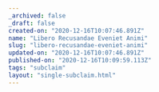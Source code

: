 ```yaml
---
_archived: false
_draft: false
created-on: "2020-12-16T10:07:46.891Z"
name: "Libero Recusandae Eveniet Animi"
slug: "libero-recusandae-eveniet-animi"
updated-on: "2020-12-16T10:07:46.891Z"
published-on: "2020-12-16T10:09:59.113Z"
tags: "subclaim"
layout: "single-subclaim.html"
---
```




